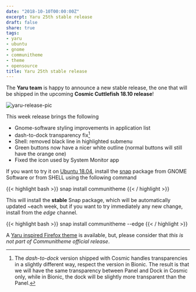 ```yaml
---
date: "2018-10-10T00:00:00Z"
excerpt: Yaru 25th stable release
draft: false
share: true
tags:
- yaru
- ubuntu
- gnome
- communitheme
- theme
- opensource
title: Yaru 25th stable release
---
```


The **Yaru team** is happy to announce a new stable release, the one that will
be shipped in the upcoming **Cosmic Cuttlefish 18.10 release**!

![yaru-release-pic](/images/ubuntu-yaru.png)

This week release brings the following

- Gnome-software styling improvements in application list
- dash-to-dock transparency fix[^dock]
- Shell: removed black line in highlighted submenu
- Green buttons now have a nicer white outline (normal buttons will still have
    the orange one)
- Fixed the icon used by System Monitor app

[^dock]: The *dash-to-dock* version shipped with Cosmic handles transparencies in a slightly different way, respect the version in Bionic. The result is that we will have the same transparency between Panel and Dock in Cosmic only, while in Bionic, the dock will be slightly more transparent than the Panel.

If you want to try it on [Ubuntu 18.04](https://www.ubuntu.com/download/desktop), install the [snap](https://snapcraft.io/communitheme) package from GNOME Software or from SHELL using the following command

{{< highlight bash >}}
snap install communitheme
{{< / highlight >}}

This will install the **stable** Snap package, which will be automatically updated ~each week, but if you want to try immediately any new change, install from the *edge* channel.

{{< highlight bash >}}
snap install communitheme --edge
{{< / highlight >}}


A [Yaru inspired Firefox theme](https://color.firefox.com/?theme=XQAAAALtAAAAAAAAAABBKYhm849SCiazH1KEGccwS-xNVAWBveAusLC2VAlvlSjJ6UJSeqAgCYbdwa_-rV70IROd68eEot6ey6DBD6clRBXp1e7Wbm3jkhhZsTB6iGtxUNA9rD_f7WkYu4v4RFB_XR74DFyPAFWYVQkUMNbL2Mo2sQa9jDMc35kqQOoJm4_aT6Dkc9xrEV6O_-5hkDwOlMzIcFLFRtRxRaGEyH-y4Be72Vgc9j_f_vkOgA) is available, but, please consider that *this is not part of Communitheme official release*.
